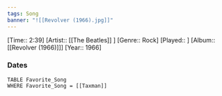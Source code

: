 ```yaml
---
tags: Song  
banner: "![[Revolver (1966).jpg]]"
---
```

[Time:: 2:39]
[Artist:: [[The Beatles]] ]
[Genre:: Rock]
[Played:: ]
[Album:: [[Revolver (1966)]]]
[Year:: 1966]
### Dates
````dataview
TABLE Favorite_Song
WHERE Favorite_Song = [[Taxman]]
````